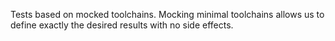 Tests based on mocked toolchains.
Mocking minimal toolchains allows us to define exactly the desired results with no side effects.
